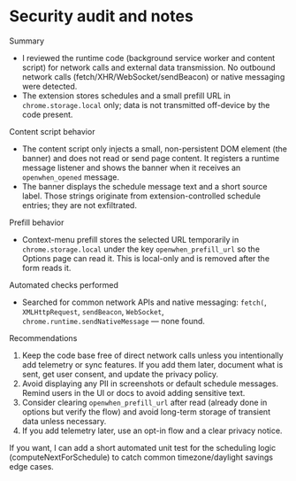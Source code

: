Security audit and notes
========================

Summary
- I reviewed the runtime code (background service worker and content script) for network calls and external data transmission. No outbound network calls (fetch/XHR/WebSocket/sendBeacon) or native messaging were detected.
- The extension stores schedules and a small prefill URL in `chrome.storage.local` only; data is not transmitted off-device by the code present.

Content script behavior
- The content script only injects a small, non-persistent DOM element (the banner) and does not read or send page content. It registers a runtime message listener and shows the banner when it receives an `openwhen_opened` message.
- The banner displays the schedule message text and a short source label. Those strings originate from extension-controlled schedule entries; they are not exfiltrated.

Prefill behavior
- Context-menu prefill stores the selected URL temporarily in `chrome.storage.local` under the key `openwhen_prefill_url` so the Options page can read it. This is local-only and is removed after the form reads it.

Automated checks performed
- Searched for common network APIs and native messaging: `fetch(`, `XMLHttpRequest`, `sendBeacon`, `WebSocket`, `chrome.runtime.sendNativeMessage` — none found.

Recommendations
1. Keep the code base free of direct network calls unless you intentionally add telemetry or sync features. If you add them later, document what is sent, get user consent, and update the privacy policy.
2. Avoid displaying any PII in screenshots or default schedule messages. Remind users in the UI or docs to avoid adding sensitive text.
3. Consider clearing `openwhen_prefill_url` after read (already done in options but verify the flow) and avoid long-term storage of transient data unless necessary.
4. If you add telemetry later, use an opt-in flow and a clear privacy notice.

If you want, I can add a short automated unit test for the scheduling logic (computeNextForSchedule) to catch common timezone/daylight savings edge cases.
